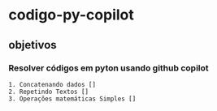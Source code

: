 # codigo-py-copilot

## objetivos

### Resolver códigos em pyton usando github copilot

    1. Concatenando dados []
    2. Repetindo Textos []
    3. Operações matemáticas Simples []

